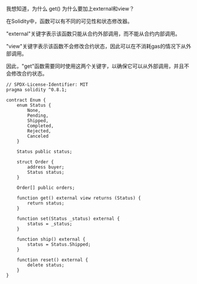 

我想知道，为什么 get() 为什么要加上external和view？

在Solidity中，函数可以有不同的可见性和状态修改器。 

"external"关键字表示该函数只能从合约外部调用，而不能从合约内部调用。 

"view"关键字表示该函数不会修改合约状态，因此可以在不消耗gas的情况下从外部调用。

因此，"get"函数需要同时使用这两个关键字，以确保它可以从外部调用，并且不会修改合约状态。

```solidity
// SPDX-License-Identifier: MIT
pragma solidity ^0.8.1;

contract Enum {
    enum Status {
        None,
        Pending,
        Shipped,
        Completed,
        Rejected,
        Canceled
    }

    Status public status;

    struct Order {
        address buyer;
        Status status;
    }

    Order[] public orders;

    function get() external view returns (Status) {
        return status;
    }

    function set(Status _status) external {
        status = _status;
    }

    function ship() external {
        status = Status.Shipped;
    }

    function reset() external {
        delete status;
    }
}

```


